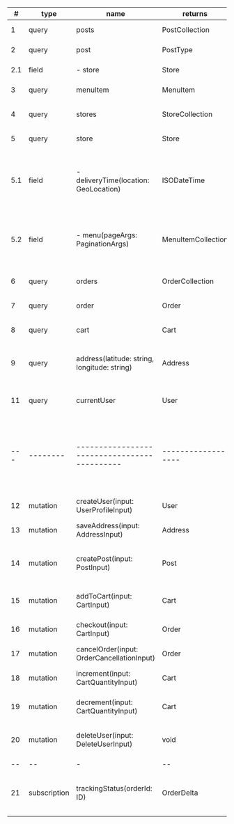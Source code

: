 | #   | type         | name                                         | returns            | description                                                    |
| --- | ------------ | -------------------------------------------- | ------------------ | -------------------------------------------------------------- |
| 1   | query        | posts                                        | PostCollection     | returns the list of posts                                      |
| 2   | query        | post                                         | PostType           | a single post                                                  |
| 2.1 | field        | - store                                      | Store              | returns a single store                                         |
| 3   | query        | menuItem                                     | MenuItem           | a single menu item                                             |
| 4   | query        | stores                                       | StoreCollection    | returns a list of stores                                       |
| 5   | query        | store                                        | Store              | returns a single store                                         |
| 5.1 | field        | - deliveryTime(location: GeoLocation)        | ISODateTime        | returns the delivery time based on the location from the store |
| 5.2 | field        | - menu(pageArgs: PaginationArgs)             | MenuItemCollection | returns a list of menuItems for the specific store             |
| 6   | query        | orders                                       | OrderCollection    | returns a collection of orders                                 |
| 7   | query        | order                                        | Order              | return a single order                                          |
| 8   | query        | cart                                         | Cart               | return the cart for the user                                   |
| 9   | query        | address(latitude: string, longitude: string) | Address            | returns the address based on lat and long                      |
| 11  | query        | currentUser                                  | User               | returns the current logged in user                             |
| --- | --------     | -------------------------------------------- | ------------------ | -------------------------------------------------------------- |
| 12  | mutation     | createUser(input: UserProfileInput)          | User               | creates a user for the app                                     |
| 13  | mutation     | saveAddress(input: AddressInput)             | Address            | saves an address                                               |
| 14  | mutation     | createPost(input: PostInput)                 | Post               | creates and uploads the blobs and saves a post                 |
| 15  | mutation     | addToCart(input: CartInput)                  | Cart               | creates or updates a cart                                      |
| 16  | mutation     | checkout(input: CartInput)                   | Order              | creates or updates an order                                    |
| 17  | mutation     | cancelOrder(input: OrderCancellationInput)   | Order              | cancels the order                                              |
| 18  | mutation     | increment(input: CartQuantityInput)          | Cart               | increments an item in the cart                                 |
| 19  | mutation     | decrement(input: CartQuantityInput)          | Cart               | decrements an item in the cart                                 |
| 20  | mutation     | deleteUser(input: DeleteUserInput)           | void               | deletes all user data from the system                          |
| --  | --           | -                                            | --                 | -                                                              |
| 21  | subscription | trackingStatus(orderId: ID)                  | OrderDelta         | returns the information that has changed on the order          |
